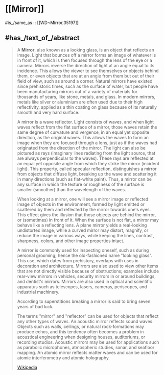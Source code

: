 
# [[Mirror]]

#is_/same_as :: [[WD~Mirror,35197]] 

## #has_/text_of_/abstract 

> A **Mirror**, also known as a looking glass, is an object that reflects an image. Light that bounces off a mirror forms an image of whatever is in front of it, which is then focused through the lens of the eye or a camera. Mirrors reverse the direction of light at an angle equal to its incidence. This allows the viewer to see themselves or objects behind them, or even objects that are at an angle from them but out of their field of view, such as around a corner. Natural mirrors have existed since prehistoric times, such as the surface of water, but people have been manufacturing mirrors out of a variety of materials for thousands of years, like stone, metals, and glass. In modern mirrors, metals like silver or aluminium are often used due to their high reflectivity, applied as a thin coating on glass because of its naturally smooth and very hard surface.
>
> A mirror is a wave reflector. Light consists of waves, and when light waves reflect from the flat surface of a mirror, those waves retain the same degree of curvature and vergence, in an equal yet opposite direction, as the original waves. This allows the waves to form an image when they are focused through a lens, just as if the waves had originated from the direction of the mirror. The light can also be pictured as rays (imaginary lines radiating from the light source, that are always perpendicular to the waves). These rays are reflected at an equal yet opposite angle from which they strike the mirror (incident light). This property, called specular reflection, distinguishes a mirror from objects that diffuse light, breaking up the wave and scattering it in many directions (such as flat-white paint). Thus, a mirror can be any surface in which the texture or roughness of the surface is smaller (smoother) than the wavelength of the waves.
>
> When looking at a mirror, one will see a mirror image or reflected image of objects in the environment, formed by light emitted or scattered by them and reflected by the mirror towards one's eyes. This effect gives the illusion that those objects are behind the mirror, or (sometimes) in front of it. When the surface is not flat, a mirror may behave like a reflecting lens. A plane mirror yields a real-looking undistorted image, while a curved mirror may distort, magnify, or reduce the image in various ways, while keeping the lines, contrast, sharpness, colors, and other image properties intact.
>
> A mirror is commonly used for inspecting oneself, such as during personal grooming; hence the old-fashioned name "looking glass". This use, which dates from prehistory, overlaps with uses in decoration and architecture. Mirrors are also used to view other items that are not directly visible because of obstructions; examples include rear-view mirrors in vehicles, security mirrors in or around buildings, and dentist's mirrors. Mirrors are also used in optical and scientific apparatus such as telescopes, lasers, cameras, periscopes, and industrial machinery.
>
> According to superstitions breaking a mirror is said to bring seven years of bad luck.
>
> The terms "mirror" and "reflector" can be used for objects that reflect any other types of waves. An acoustic mirror reflects sound waves. Objects such as walls, ceilings, or natural rock-formations may produce echos, and this tendency often becomes a problem in acoustical engineering when designing houses, auditoriums, or recording studios. Acoustic mirrors may be used for applications such as parabolic microphones, atmospheric studies, sonar, and seafloor mapping. An atomic mirror reflects matter waves and can be used for atomic interferometry and atomic holography.
>
> [Wikipedia](https://en.wikipedia.org/wiki/Mirror) 

